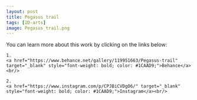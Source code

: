 ```yaml
---
layout: post 
title: Pegasus trail
tags: [2D-arts]
image: Pegasus_trail.png
---
```


<!--more-->

You can learn more about this work by clicking on the links below: <br/>

<div>
<!--
	1.
    <a href="https://www.artstation.com/artwork/1nB3wq" target="_blank" style="font-weight: bold; color: #1CAAD9;">Artstation</a><br/>
-->
	
	1.
	<a href="https://www.behance.net/gallery/119951663/Pegasus-trail" target="_blank" style="font-weight: bold; color: #1CAAD9;">Behance</a><br/>	

	2.
	<a href="https://www.instagram.com/p/CPJBiCVDgO6/" target="_blank" style="font-weight: bold; color: #1CAAD9;">Instagram</a><br/>
<!--
	2.
	<a href="https://www.cgtrader.com/3d-models/military/melee/push-daggers-cobra-vol-pack" target="_blank" style="font-weight: bold; color: #1CAAD9;">Cgtrader</a><br/>
	4.
	<a href="https://sketchfab.com/3d-models/sci-fi-knife-5e861cecc971491d8920a2b1fa09f896" target="_blank" style="font-weight: bold; color: #1CAAD9;">Sketchfab</a><br/>	
	5.
	<a href="https://assetstore.unity.com/packages/3d/props/weapons/sci-fi-knife-pbr-142685" target="_blank" style="font-weight: bold; color: #1CAAD9;">Unity asset store</a>
-->	
</div>
